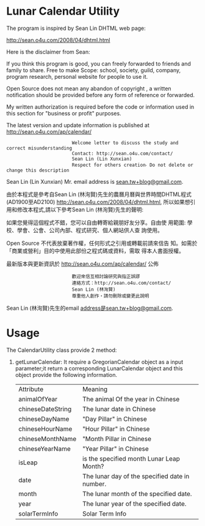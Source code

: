 # Lunar Calendar Utility

The program is inspired by Sean Lin DHTML web page:

http://sean.o4u.com/2008/04/dhtml.html

Here is the disclaimer from Sean:

If you think this program is good, you can freely forwarded to friends and family to share. Free to make Scope: school, society, guild, company, program research, personal website for people to use it.

Open Source does not mean any abandon of copyright , a written notification should be provided before any form of reference or forwarded.

My written authorization is required before the code or information used in this section for "business or profit" purposes.

The latest version and update information is published at http://sean.o4u.com/ap/calendar/

                            Welcome letter to discuss the study and correct misunderstanding
                            Contact: http://sean.o4u.com/contact/
                            Sean Lin (Lin Xunxian)
                            Respect for others creation‧ Do not delete or change this description
Sean Lin (Lin Xunxian) Mr. email address is sean.tw+blog@gmail.com.

由於本程式是參考自Sean Lin (林洵賢)先生的農曆月曆與世界時間DHTML程式(AD1900至AD2100) http://sean.o4u.com/2008/04/dhtml.html,
所以如果想引用和修改本程式,請以下參考Sean Lin (林洵賢)先生的聲明:

如果您覺得這個程式不錯，您可以自由轉寄給親朋好友分享。自由使 用範圍: 學校、學會、公會、公司內部、程式研究、個人網站供人查 詢使用。

Open Source 不代表放棄著作權，任何形式之引用或轉載前請來信告 知。如需於「商業或營利」目的中使用此部份之程式碼或資料，需取 得本人書面授權。

最新版本與更新資訊於 http://sean.o4u.com/ap/calendar/ 公佈

                            歡迎來信互相討論研究與指正誤謬
                            連絡方式：http://sean.o4u.com/contact/
                            Sean Lin (林洵賢)
                            尊重他人創作‧請勿刪除或變更此說明
Sean Lin (林洵賢)先生的email address是sean.tw+blog@gmail.com.

# Usage

The CalendarUtility class provide 2 method:

1. getLunarCalendar: It require a GregorianCalendar object as a input parameter;it return a corresponding LunarCalendar object and this object provide the following information.

	<table>
	<tr><td>Attribute</td><td>Meaning</td></tr>
	<tr><td>animalOfYear</td><td>The animal Of the year in Chinese</td></tr>
	<tr><td>chineseDateString</td><td>The lunar date in Chinese</td></tr>
	<tr><td>chineseDayName</td><td>"Day Pillar" in Chinese</td></tr>
	<tr><td>chineseHourName</td><td>"Hour Pillar" in Chinese</td></tr>
	<tr><td>chineseMonthName</td><td>"Month Pillar in Chinese</td></tr>
	<tr><td>chineseYearName</td><td>"Year Pillar" in Chinese</td></tr>
	<tr><td>isLeap</td><td>is the specified month Lunar Leap Month?</td></tr>
	<tr><td>date</td><td>The lunar day of the specified date in number.</td></tr>
	<tr><td>month</td><td>The lunar month of the specified date.</td></tr>
	<tr><td>year</td><td>The lunar year of the specified date.</td></tr>
	<tr><td>solarTermInfo</td><td>Solar Term Info</td></tr>
	</table>



